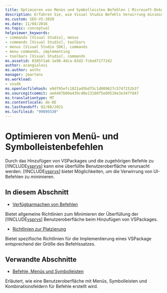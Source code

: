 ```yaml
---
title: Optimieren von Menüs und Symbolleisten Befehlen | Microsoft-Dokumentation
description: Erfahren Sie, wie Visual Studio Befehls Verwirrung minimieren kann, die durch Hinzufügen von VSPackages und den entsprechenden Befehlen verursacht wird.
ms.custom: SEO-VS-2020
ms.date: 11/04/2016
ms.topic: conceptual
helpviewer_keywords:
- commands [Visual Studio], menus
- commands [Visual Studio], toolbars
- menus [Visual Studio SDK], commands
- menu commands, implementing
- toolbars [Visual Studio], commands
ms.assetid: 8385f1a6-1e98-4dca-83d2-fcbed7177242
author: acangialosi
ms.author: anthc
manager: jmartens
ms.workload:
- vssdk
ms.openlocfilehash: e9df95efc1021ad5bd75c1d009627c5747152b37
ms.sourcegitcommit: ae6d47b09a439cd0e13180f5e89510e3e347fd47
ms.translationtype: MT
ms.contentlocale: de-DE
ms.lasthandoff: 02/08/2021
ms.locfileid: "99895530"
---
```

# <a name="optimizing-menu-and-toolbar-commands"></a>Optimieren von Menü- und Symbolleistenbefehlen
Durch das Hinzufügen von VSPackages und die zugehörigen Befehle zu [!INCLUDE[vsprvs](../../code-quality/includes/vsprvs_md.md)] kann eine überfüllte Benutzeroberfläche verursacht werden. [!INCLUDE[vsprvs](../../code-quality/includes/vsprvs_md.md)] bietet Möglichkeiten, um die Verwirrung von UI-Befehlen zu minimieren.

## <a name="in-this-section"></a>In diesem Abschnitt
- [Verfügbarmachen von Befehlen](../../extensibility/internals/making-commands-available.md)

 Bietet allgemeine Richtlinien zum Minimieren der Überfüllung der [!INCLUDE[vsprvs](../../code-quality/includes/vsprvs_md.md)] Benutzeroberfläche beim Hinzufügen von VSPackages.

- [Richtlinien zur Platzierung](../../extensibility/internals/command-placement-guidelines.md)

 Bietet spezifische Richtlinien für die Implementierung eines VSPackage entsprechend der Größe des Befehlssatzes.

## <a name="related-sections"></a>Verwandte Abschnitte
- [Befehle, Menüs und Symbolleisten](../../extensibility/internals/commands-menus-and-toolbars.md)

 Erläutert, wie eine Benutzeroberfläche mit Menüs, Symbolleisten und Kombinationsfeldern für Befehle erstellt wird.
